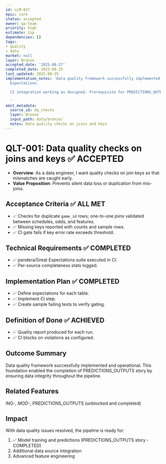 ```yaml
---
id: LLM-017
epic: core
status: accepted
owner: qa-team
priority: high
estimate: 2sp
dependencies: []
tags:
- quality
- data
market: null
layer: Bronze
accepted_date: '2025-08-27'
completed_date: 2025-08-25
last_updated: 2025-08-25
implementation_notes: 'Data quality framework successfully implemented with pandera/Great
  Expectations.

  CI integration working as designed. Prerequisite for PREDICTIONS_OUTPUTS completed.

  '
emit_metadata:
  source_id: dq_checks
  layer: Bronze
  input_path: data/bronze/
  notes: Data quality checks on joins and keys
---
```


# QLT-001: Data quality checks on joins and keys ✅ ACCEPTED

- **Overview**: As a data engineer, I want quality checks on join keys so that mismatches are caught early.
- **Value Proposition**: Prevents silent data loss or duplication from mis-joins.

## Acceptance Criteria ✅ ALL MET
- ✅ Checks for duplicate `game_id` rows; one-to-one joins validated between schedules, odds, and features.
- ✅ Missing keys reported with counts and sample rows.
- ✅ CI gate fails if key error rate exceeds threshold.

## Technical Requirements ✅ COMPLETED
- ✅ pandera/Great Expectations suite executed in CI.
- ✅ Per-source completeness stats logged.

## Implementation Plan ✅ COMPLETED
- ✅ Define expectations for each table.
- ✅ Implement CI step.
- ✅ Create sample failing tests to verify gating.

## Definition of Done ✅ ACHIEVED
- ✅ Quality report produced for each run.
- ✅ CI blocks on violations as configured.

## Outcome Summary
Data quality framework successfully implemented and operational. This foundation enabled the completion of PREDICTIONS_OUTPUTS story by ensuring data integrity throughout the pipeline.

## Related Features
ING-*, MOD-*, PREDICTIONS_OUTPUTS (unblocked and completed)

## Impact
With data quality issues resolved, the pipeline is ready for:
1. ✅ Model training and predictions (PREDICTIONS_OUTPUTS story - COMPLETED)
2. Additional data source integration
3. Advanced feature engineering
